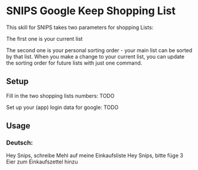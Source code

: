 # SNIPS Google Keep Shopping List

This skill for SNIPS takes two parameters for shopping Lists:

The first one is your current list

The second one is your personal sorting order - your main list can be sorted by that list. When you make a change to your current list, you can update the sorting order for future lists with just one command.

## Setup

Fill in the two shopping lists numbers:
TODO

Set up your (app) login data for google:
TODO

## Usage

### Deutsch:
Hey Snips, schreibe Mehl auf meine Einkaufsliste
Hey Snips, bitte füge 3 Eier zum Einkaufszettel hinzu
